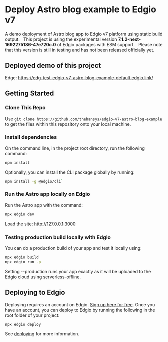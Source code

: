 # Deploy Astro blog example to Edgio v7

A demo deployment of Astro blog app to Edgio v7 platform using static build output.  
This project is using the experimental version **7.1.2-next-1692275186-47e720c.0** of Edgio packages with ESM support.  
Please note that this version is still in testing and has not been released officially yet.

## Deployed demo of this project

Edge: https://edg-test-edgio-v7-astro-blog-example-default.edgio.link/  

## Getting Started

### Clone This Repo

Use `git clone https://github.com/thehansys/edgio-v7-astro-blog-example` to get the files within this repository onto your local machine.

### Install dependencies

On the command line, in the project root directory, run the following command:

```bash
npm install
```
Optionally, you can install the CLI package globally by running:
```bash
npm install -g @edgio/cli`
```

### Run the Astro app locally on Edgio

Run the Astro app with the command:

```bash
npx edgio dev
```

Load the site: http://127.0.0.1:3000

### Testing production build locally with Edgio

You can do a production build of your app and test it locally using:

```bash
npx edgio build
npx edgio run -p
```

Setting --production runs your app exactly as it will be uploaded to the Edgio cloud using serverless-offline.

## Deploying to Edgio

Deploying requires an account on Edgio. [Sign up here for free](https://edgio.app/signup). Once you have an account, you can deploy to Edgio by running the following in the root folder of your project:

```bash
npx edgio deploy
```

See [deploying](https://docs.edg.io/guides/v7/basics/deployments) for more information.
